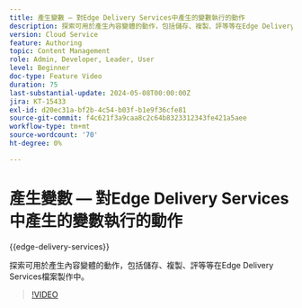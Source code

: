 ```yaml
---
title: 產生變數 — 對Edge Delivery Services中產生的變數執行的動作
description: 探索可用於產生內容變體的動作，包括儲存、複製、評等等在Edge Delivery Services檔案製作中。
version: Cloud Service
feature: Authoring
topic: Content Management
role: Admin, Developer, Leader, User
level: Beginner
doc-type: Feature Video
duration: 75
last-substantial-update: 2024-05-08T00:00:00Z
jira: KT-15433
exl-id: d20ec31a-bf2b-4c54-b03f-b1e9f36cfe81
source-git-commit: f4c621f3a9caa8c2c64b8323312343fe421a5aee
workflow-type: tm+mt
source-wordcount: '70'
ht-degree: 0%

---
```


# 產生變數 — 對Edge Delivery Services中產生的變數執行的動作

{{edge-delivery-services}}

探索可用於產生內容變體的動作，包括儲存、複製、評等等在Edge Delivery Services檔案製作中。

>[!VIDEO](https://video.tv.adobe.com/v/3428795/?learn=on)
